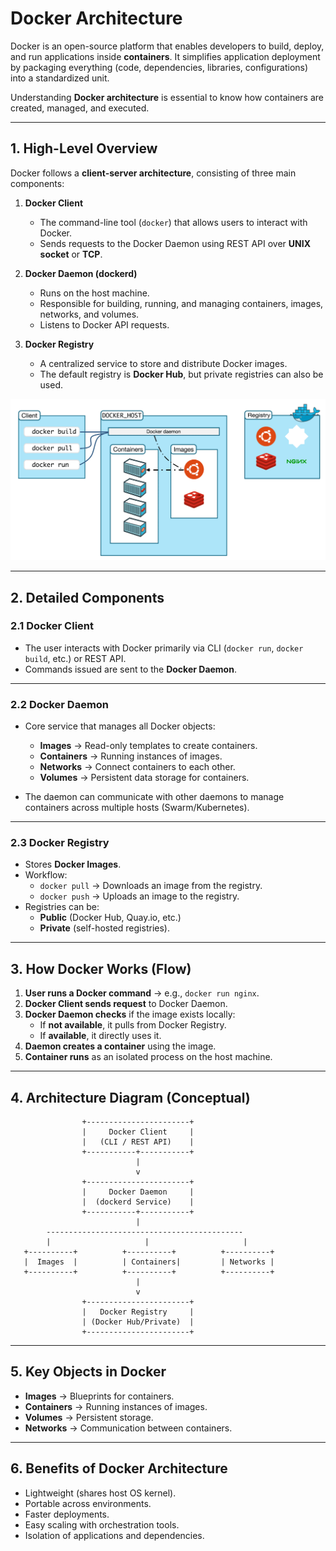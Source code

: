 # Docker Architecture

Docker is an open-source platform that enables developers to build, deploy, and run applications inside **containers**. It simplifies application deployment by packaging everything (code, dependencies, libraries, configurations) into a standardized unit.  

Understanding **Docker architecture** is essential to know how containers are created, managed, and executed.

---

## 1. High-Level Overview

Docker follows a **client-server architecture**, consisting of three main components:

1. **Docker Client**  
   - The command-line tool (`docker`) that allows users to interact with Docker.  
   - Sends requests to the Docker Daemon using REST API over **UNIX socket** or **TCP**.  

2. **Docker Daemon (dockerd)**  
   - Runs on the host machine.  
   - Responsible for building, running, and managing containers, images, networks, and volumes.  
   - Listens to Docker API requests.  

3. **Docker Registry**  
   - A centralized service to store and distribute Docker images.  
   - The default registry is **Docker Hub**, but private registries can also be used.  

![alt text](image-1.png)

---

## 2. Detailed Components

### 2.1 Docker Client
- The user interacts with Docker primarily via CLI (`docker run`, `docker build`, etc.) or REST API.
- Commands issued are sent to the **Docker Daemon**.

---

### 2.2 Docker Daemon
- Core service that manages all Docker objects:
  - **Images** → Read-only templates to create containers.  
  - **Containers** → Running instances of images.  
  - **Networks** → Connect containers to each other.  
  - **Volumes** → Persistent data storage for containers.  

- The daemon can communicate with other daemons to manage containers across multiple hosts (Swarm/Kubernetes).

---

### 2.3 Docker Registry
- Stores **Docker Images**.  
- Workflow:  
  - `docker pull` → Downloads an image from the registry.  
  - `docker push` → Uploads an image to the registry.  
- Registries can be:  
  - **Public** (Docker Hub, Quay.io, etc.)  
  - **Private** (self-hosted registries).  

---

## 3. How Docker Works (Flow)

1. **User runs a Docker command** → e.g., `docker run nginx`.  
2. **Docker Client sends request** to Docker Daemon.  
3. **Docker Daemon checks** if the image exists locally:  
   - If **not available**, it pulls from Docker Registry.  
   - If **available**, it directly uses it.  
4. **Daemon creates a container** using the image.  
5. **Container runs** as an isolated process on the host machine.  

---

## 4. Architecture Diagram (Conceptual)

```
                +-----------------------+
                |     Docker Client     |
                |   (CLI / REST API)    |
                +-----------+-----------+
                            |
                            v
                +-----------------------+
                |     Docker Daemon     |
                |  (dockerd Service)    |
                +-----------+-----------+
                            |
        --------------------------------------------
        |                     |                     |
   +----------+          +----------+          +----------+
   |  Images  |          | Containers|         | Networks |
   +----------+          +----------+          +----------+
                            |
                            v
                +-----------------------+
                |   Docker Registry     |
                | (Docker Hub/Private)  |
                +-----------------------+
```

---

## 5. Key Objects in Docker

- **Images** → Blueprints for containers.  
- **Containers** → Running instances of images.  
- **Volumes** → Persistent storage.  
- **Networks** → Communication between containers.  

---

## 6. Benefits of Docker Architecture
- Lightweight (shares host OS kernel).  
- Portable across environments.  
- Faster deployments.  
- Easy scaling with orchestration tools.  
- Isolation of applications and dependencies.  








